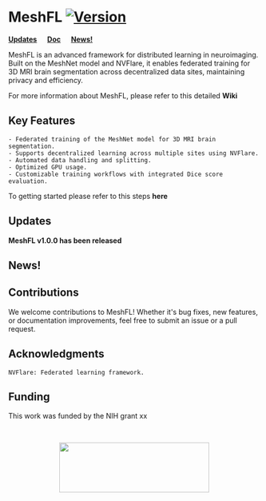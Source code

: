 # MeshFL [![Version](https://img.shields.io/badge/Version-1.0.0-brightgreen)]()

**[Updates](#Updates) &emsp; [Doc](https://github.com/Mmasoud1/MeshFL/wiki/) &emsp; [News!](#News)**

MeshFL is an advanced framework for distributed learning in neuroimaging. Built on the MeshNet model and NVFlare, it enables federated training for 3D MRI brain segmentation across decentralized data sites, maintaining privacy and efficiency.

 For more information about MeshFL, please refer to this detailed <b><a href="https://github.com/Mmasoud1/MeshFL/wiki/"  style="text-decoration: none">Wiki</a></b>

## Key Features

    - Federated training of the MeshNet model for 3D MRI brain segmentation.
    - Supports decentralized learning across multiple sites using NVFlare.
    - Automated data handling and splitting.
    - Optimized GPU usage.
    - Customizable training workflows with integrated Dice score evaluation.


To getting started please refer to this steps <b><a href="https://github.com/Mmasoud1/MeshFL/wiki/Setup"  style="text-decoration: none">here</a></b>


## Updates

**MeshFL <a href= "https://github.com/Mmasoud1/MeshFL/releases/tag/v1.0.0" target="_blank"  style="text-decoration: none"> v1.0.0 </a> has been released**

## News!

## Contributions

We welcome contributions to MeshFL! Whether it's bug fixes, new features, or documentation improvements, feel free to submit an issue or a pull request.


## Acknowledgments

    NVFlare: Federated learning framework.


## Funding

This work was funded by the NIH grant xx    


<br />
<div align="center">

<img src='https://github.com/Mmasoud1/MeshFL/blob/main/css/logo/TReNDS_logo.jpg' width='300' height='100'></img>

</div>




